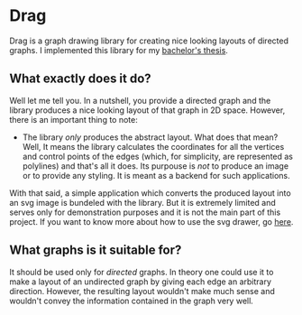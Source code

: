 # Drag

Drag is a graph drawing library for creating nice looking layouts of directed graphs. I implemented this library for my [bachelor's thesis](https://is.muni.cz/th/kmkvd/?lang=en).

## What exactly does it do?

Well let me tell you. In a nutshell, you provide a directed graph and the library produces a nice looking layout of that graph in 2D space. However, there is an important thing to note:
 
 * The library *only* produces the abstract layout. What does that mean? Well, It means the library calculates the coordinates for all the vertices and control points of the edges (which, for simplicity, are represented as polylines) and that's all it does. Its purpouse is *not* to produce an image or to provide any styling. It is meant as a backend for such applications.

With that said, a simple application which converts the produced layout into an svg image is bundeled with the library. But it is extremely limited and serves only for demonstration purposes and it is not the main part of this project. If you want to know more about how to use the svg drawer, go [here](TODO).
 
 ## What graphs is it suitable for?
 
It should be used only for *directed* graphs. In theory one could use it to make a layout of an undirected graph by giving each edge an arbitrary direction. However, the resulting layout wouldn't make much sense and wouldn't convey the information contained in the graph very well. 
 



